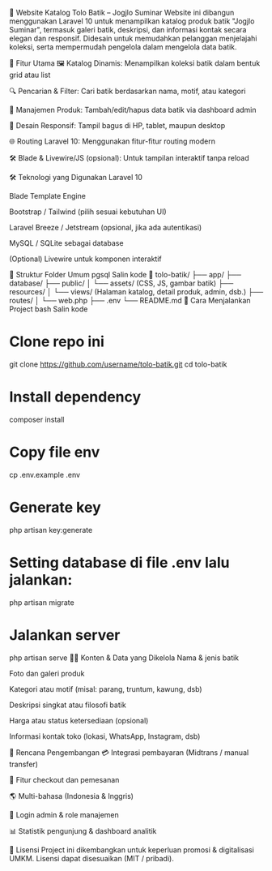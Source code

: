 🧵 Website Katalog Tolo Batik – Jogjlo Suminar
Website ini dibangun menggunakan Laravel 10 untuk menampilkan katalog produk batik "Jogjlo Suminar", termasuk galeri batik, deskripsi, dan informasi kontak secara elegan dan responsif. Didesain untuk memudahkan pelanggan menjelajahi koleksi, serta mempermudah pengelola dalam mengelola data batik.

🚀 Fitur Utama
🖼️ Katalog Dinamis: Menampilkan koleksi batik dalam bentuk grid atau list

🔍 Pencarian & Filter: Cari batik berdasarkan nama, motif, atau kategori

📝 Manajemen Produk: Tambah/edit/hapus data batik via dashboard admin

📱 Desain Responsif: Tampil bagus di HP, tablet, maupun desktop

🌐 Routing Laravel 10: Menggunakan fitur-fitur routing modern

🛠️ Blade & Livewire/JS (opsional): Untuk tampilan interaktif tanpa reload

🛠️ Teknologi yang Digunakan
Laravel 10

Blade Template Engine

Bootstrap / Tailwind (pilih sesuai kebutuhan UI)

Laravel Breeze / Jetstream (opsional, jika ada autentikasi)

MySQL / SQLite sebagai database

(Optional) Livewire untuk komponen interaktif

📁 Struktur Folder Umum
pgsql
Salin kode
📁 tolo-batik/
├── app/
├── database/
├── public/
│   └── assets/ (CSS, JS, gambar batik)
├── resources/
│   └── views/ (Halaman katalog, detail produk, admin, dsb.)
├── routes/
│   └── web.php
├── .env
└── README.md
🧪 Cara Menjalankan Project
bash
Salin kode
# Clone repo ini
git clone https://github.com/username/tolo-batik.git
cd tolo-batik

# Install dependency
composer install

# Copy file env
cp .env.example .env

# Generate key
php artisan key:generate

# Setting database di file .env lalu jalankan:
php artisan migrate

# Jalankan server
php artisan serve
🧑‍🎨 Konten & Data yang Dikelola
Nama & jenis batik

Foto dan galeri produk

Kategori atau motif (misal: parang, truntum, kawung, dsb)

Deskripsi singkat atau filosofi batik

Harga atau status ketersediaan (opsional)

Informasi kontak toko (lokasi, WhatsApp, Instagram, dsb)

🔮 Rencana Pengembangan
💳 Integrasi pembayaran (Midtrans / manual transfer)

🧾 Fitur checkout dan pemesanan

🌎 Multi-bahasa (Indonesia & Inggris)

🔐 Login admin & role manajemen

📊 Statistik pengunjung & dashboard analitik

📢 Lisensi
Project ini dikembangkan untuk keperluan promosi & digitalisasi UMKM. Lisensi dapat disesuaikan (MIT / pribadi).
